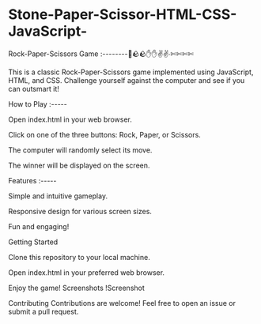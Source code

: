 # Stone-Paper-Scissor-HTML-CSS-JavaScript-
Rock-Paper-Scissors Game :--------📄🪨🪨✋✋✌️✌️∙✄✄✄✄



This is a classic Rock-Paper-Scissors game implemented using JavaScript, HTML, and CSS. Challenge yourself against the computer and see if you can outsmart it!

How to Play :-----


Open index.html in your web browser.

Click on one of the three buttons: Rock, Paper, or Scissors.

The computer will randomly select its move.

The winner will be displayed on the screen.


Features :-----

Simple and intuitive gameplay.

Responsive design for various screen sizes.

Fun and engaging!

Getting Started

Clone this repository to your local machine.

Open index.html in your preferred web browser.

Enjoy the game!
Screenshots
!Screenshot

Contributing
Contributions are welcome! Feel free to open an issue or submit a pull request.
